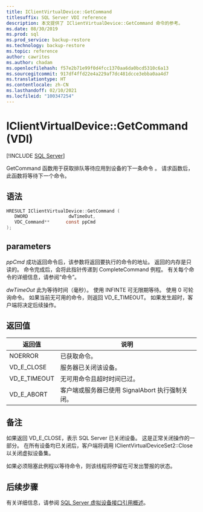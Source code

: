 ```yaml
---
title: IClientVirtualDevice::GetCommand
titlesuffix: SQL Server VDI reference
description: 本文提供了 IClientVirtualDevice::GetCommand 命令的参考。
ms.date: 08/30/2019
ms.prod: sql
ms.prod_service: backup-restore
ms.technology: backup-restore
ms.topic: reference
author: cawrites
ms.author: chadam
ms.openlocfilehash: f57e2b71e99f0d4fcc1370aa6da0bcd5310c6a13
ms.sourcegitcommit: 917df4ffd22e4a229af7dc481dcce3ebba0aa4d7
ms.translationtype: HT
ms.contentlocale: zh-CN
ms.lasthandoff: 02/10/2021
ms.locfileid: "100347254"
---
```

# <a name="iclientvirtualdevicegetcommand-vdi"></a>IClientVirtualDevice::GetCommand (VDI)

[!INCLUDE [SQL Server](../../../includes/applies-to-version/sqlserver.md)]

GetCommand 函数用于获取排队等待应用到设备的下一条命令  。 请求函数后，此函数将等待下一个命令。

## <a name="syntax"></a>语法

```c
HRESULT IClientVirtualDevice::GetCommand (
   DWORD               dwTimeOut,
   VDC_Command**      const ppCmd
);
```

## <a name="parameters"></a>parameters

*ppCmd* 成功返回命令后，该参数将返回要执行的命令的地址。 返回的内存是只读的。 命令完成后，会将此指针传递到 CompleteCommand 例程。 有关每个命令的详细信息，请参阅“命令”。

*dwTimeOut* 此为等待时间（毫秒）。 使用 INFINTE 可无限期等待。 使用 0 可轮询命令。 如果当前无可用的命令，则返回 VD_E_TIMEOUT。 如果发生超时，客户端将决定后续操作。

## <a name="return-value"></a>返回值

|返回值 | 说明 |
|---|---|
| NOERROR | 已获取命令。 |
| VD_E_CLOSE | 服务器已关闭该设备。 |
| VD_E_TIMEOUT | 无可用命令且超时时间已过。 |
| VD_E_ABORT | 客户端或服务器已使用 SignalAbort 执行强制关闭。 |

## <a name="remarks"></a>备注

如果返回 VD_E_CLOSE，表示 SQL Server 已关闭设备。 这是正常关闭操作的一部分。 在所有设备均已关闭后，客户端将调用 IClientVirtualDeviceSet2::Close 以关闭虚拟设备集。

如果必须阻塞此例程以等待命令，则该线程将停留在可发出警报的状态。

## <a name="next-steps"></a>后续步骤

有关详细信息，请参阅 [SQL Server 虚拟设备接口引用概述](reference-virtual-device-interface.md)。